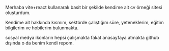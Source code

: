 Merhaba vite+react kullanarak basit bir şekilde kendime ait cv örneği sitesi oluşturdum.

Kendime ait hakkında kısmım, sektörde çalıştığım süre, yeteneklerim, eğitim bilgilerim ve hobilerim bulunmakta.

sosyal medya ikonların hepsi çalışmakta fakat anasayfaya atmakta github dışında o da benim kendi repom.
